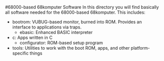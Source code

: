 #68000-based 68komputer Software
In this directory you will find basically all software needed for the 68000-based 68komputer. This includes:

- bootrom: VUBUG-based monitor, burned into ROM. Provides an interface to applications via traps.
  - ebasic: Enhanced BASIC interpreter
- c: Apps written in C
  - configurator: ROM-based setup program
- tools: Utilities to work with the boot ROM, apps, and other platform-specific things
